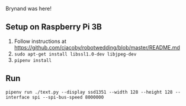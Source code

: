 Brynand was here!

## Setup on Raspberry Pi 3B

1. Follow instructions at https://github.com/cjacoby/robotwedding/blob/master/README.md
1. `sudo apt-get install libssl1.0-dev libjpeg-dev`
1. `pipenv install`

## Run
```pipenv run ./text.py --display ssd1351 --width 128 --height 128 --interface spi --spi-bus-speed 8000000```
